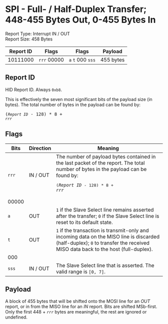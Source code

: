 
# SPI - Full- / Half-Duplex Transfer; 448-455 Bytes Out, 0-455 Bytes In
Report Type: Interrupt IN / OUT<br />
Report Size: 458 Bytes

| Report ID | Flags | Flags | Payload |
|-----------|-------|-------|---------|
| 10111000 | `rrr`&nbsp;00000 | `a`&nbsp;`t`&nbsp;000&nbsp;`sss` | 455 bytes |

## Report ID
HID Report ID.  Always `0xb8`.

This is effectively the seven most significant bits of the payload size (in bytes).  The total number of bytes in the payload can be found by: <pre>(*`Report ID`* - 128) * 8 + *`rrr`*</pre>

## Flags

| Bits  | Direction | Meaning |
|-------|-----------|---------|
| `rrr` | IN / OUT  | The number of payload bytes contained in the last packet of the report.  The total number of bytes in the payload can be found by: <pre>(*`Report ID`* - 128) * 8 + *`rrr`*</pre> |
| 00000 |          |                                                                       |
| `a`   | OUT      | `1` if the Slave Select line remains asserted after the transfer; `0` if the Slave Select line is reset to its default state. |
| `t`   | OUT      | `1` if the transaction is transmit-only and incoming data on the MISO line is discarded (half-duplex); `0` to transfer the received MISO data back to the host (full-duplex). |
| 000   |          |                                                                       |
| `sss` | IN / OUT | The Slave Select line that is asserted.  The valid range is `[0, 7]`. |

## Payload
A block of 455 bytes that will be shifted onto the MOSI line for an *OUT* report, or in from the MISO line for an *IN* report.  Bits are shifted MSb-first.  Only the first 448 + *`rrr`* bytes are meaningful, the rest are ignored or undefined.
